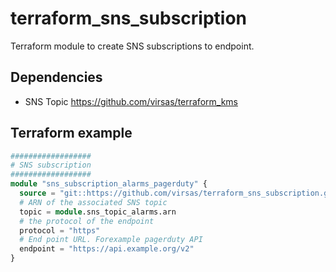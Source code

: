 # terraform_sns_subscription

Terraform module to create SNS subscriptions to endpoint.

## Dependencies

- SNS Topic <https://github.com/virsas/terraform_kms>

## Terraform example

``` terraform
##################
# SNS subscription
##################
module "sns_subscription_alarms_pagerduty" {
  source = "git::https://github.com/virsas/terraform_sns_subscription.git?ref=v1.0.0"
  # ARN of the associated SNS topic
  topic = module.sns_topic_alarms.arn
  # the protocol of the endpoint
  protocol = "https"
  # End point URL. Forexample pagerduty API
  endpoint = "https://api.example.org/v2"
}
```
